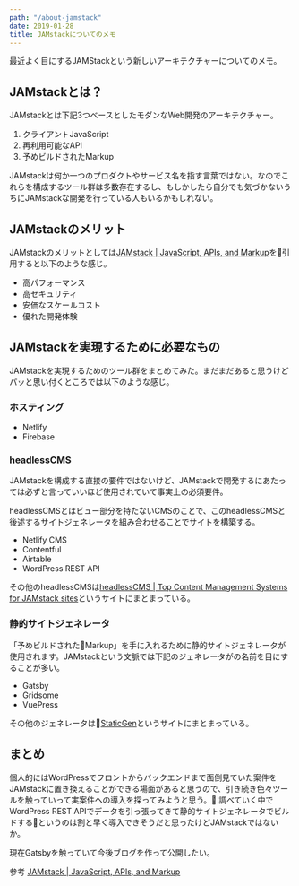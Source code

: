 ```yaml
---
path: "/about-jamstack"
date: 2019-01-28
title: JAMstackについてのメモ
---
```


最近よく目にするJAMStackという新しいアーキテクチャーについてのメモ。

## JAMstackとは？
JAMstackとは下記3つベースとしたモダンなWeb開発のアーキテクチャー。

1. クライアントJavaScript
2. 再利用可能なAPI
3. 予めビルドされたMarkup

JAMstackは何か一つのプロダクトやサービス名を指す言葉ではない。なのでこれらを構成するツール群は多数存在するし、もしかしたら自分でも気づかないうちにJAMstackな開発を行っている人もいるかもしれない。

## JAMstackのメリット
JAMstackのメリットとしては[JAMstack | JavaScript, APIs, and Markup](https://jamstack.org/)を引用すると以下のような感じ。

- 高パフォーマンス
- 高セキュリティ
- 安価なスケールコスト
- 優れた開発体験

## JAMstackを実現するために必要なもの
JAMstackを実現するためのツール群をまとめてみた。まだまだあると思うけどパッと思い付くところでは以下のような感じ。

### ホスティング
- Netlify
- Firebase

### headlessCMS
JAMstackを構成する直接の要件ではないけど、JAMstackで開発するにあたっては必ずと言っていいほど使用されていて事実上の必須要件。

headlessCMSとはビュー部分を持たないCMSのことで、このheadlessCMSと後述するサイトジェネレータを組み合わせることでサイトを構築する。

- Netlify CMS
- Contentful
- Airtable
- WordPress REST API

その他のheadlessCMSは[headlessCMS | Top Content Management Systems for JAMstack sites](https://headlesscms.org/)というサイトにまとまっている。

### 静的サイトジェネレータ
「予めビルドされたMarkup」を手に入れるために静的サイトジェネレータが使用されます。JAMstackという文脈では下記のジェネレータがの名前を目にすることが多い。

- Gatsby
- Gridsome
- VuePress

その他のジェネレータは[StaticGen](https://www.staticgen.com/)というサイトにまとまっている。

## まとめ
個人的にはWordPressでフロントからバックエンドまで面倒見ていた案件をJAMstackに置き換えることができる場面があると思うので、引き続き色々ツールを触っていって実案件への導入を探ってみようと思う。
調べていく中でWordPress REST APIでデータを引っ張ってきて静的サイトジェネレータでビルドするというのは割と早く導入できそうだと思ったけどJAMstackではないか。

現在Gatsbyを触っていて今後ブログを作って公開したい。

参考
[JAMstack | JavaScript, APIs, and Markup](https://jamstack.org/)